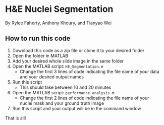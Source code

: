 # H&E Nuclei Segmentation
By Rylee Faherty, Anthony Khoury, and Tianyao Wei


## How to run this code
1. Download this code as a zip file or clone it to your desired folder
2. Open the folder in MATLAB
3. Add your desired whole slide image in the same folder
4. Open the MATLAB script: `HE_Segmentation.m`
     -  Change the first 3 lines of code indicating the file name of your data and your desired output names
6. Run this script
     - This should take between 10 and 20 minutes
5. Open the MATLAB script: `performance_analysis.m`
     - Change the first 2 lines of code indicating the file name of your nuclei mask and your ground truth image
7. Run this script and your output will be in the command window

That is all!


